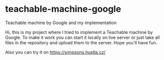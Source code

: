 # teachable-machine-google
Teachable machine by Google and my implementation

Hi, this is my project where I tried to implement a Teachable machine by Google. 
To make it work you can start it locally on live server or just take all files in the repository and upload them to the server. 
Hope you'll have fun. 

Also you can try it on https://simpsons.hustla.cz/
